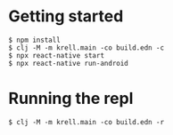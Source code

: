 # Getting started
```
$ npm install
$ clj -M -m krell.main -co build.edn -c
$ npx react-native start
$ npx react-native run-android
```
# Running the repl
```
$ clj -M -m krell.main -co build.edn -r
```
